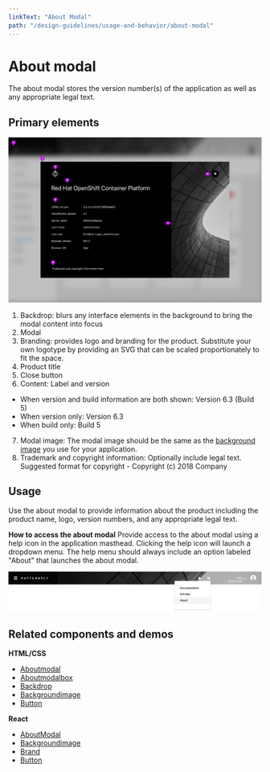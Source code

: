 ```yaml
---
linkText: "About Modal"
path: "/design-guidelines/usage-and-behavior/about-modal"
---
```

# About modal
The about modal stores the version number(s) of the application as well as any appropriate legal text.

## Primary elements

![Modal](img/about-modal.png)

1. Backdrop: blurs any interface elements in the background to bring the modal content into focus
2. Modal
3. Branding: provides logo and branding for the product. Substitute your own logotype by providing an SVG that can be scaled proportionately to fit the space.
4. Product title
5. Close button
6. Content: Label and version
  * When version and build information are both shown: Version 6.3 (Build 5)
  * When version only: Version 6.3
  * When build only: Build 5
7. Modal image: The modal image should be the same as the [background image](/documentation/react/components/backgroundimage) you use for your application.
8. Trademark and copyright information: Optionally include legal text. Suggested format for copyright -  Copyright (c) 2018 Company

## Usage
Use the about modal to provide information about the product including the product name, logo, version numbers, and any appropriate legal text.

**How to access the about modal**
Provide access to the about modal using a help icon in the application masthead. Clicking the help icon will launch a dropdown menu. The help menu should always include an option labeled "About" that launches the about modal.

![About modal menu](img/about-dropdown.png)

<!--Learn more about how to create and organize a masthead in the [masthead design guidelines](/design-guidelines/usage-and-behavior/).-->

## Related components and demos
**HTML/CSS**
* [Aboutmodal](/documentation/core/demos/aboutmodal)
* [Aboutmodalbox](/documentation/core/components/aboutmodalbox)
* [Backdrop](/documentation/core/components/backdrop)
* [Backgroundimage](/documentation/core/components/backgroundimage)
* [Button](/documentation/core/components/button)

**React**
* [AboutModal](/documentation/react/components/aboutmodal)
* [Backgroundimage](/documentation/react/components/backgroundimage)
* [Brand](/documentation/react/components/brand)
* [Button](/documentation/react/components/button)
